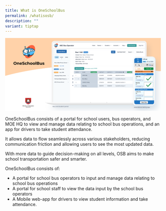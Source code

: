 ```yaml
---
title: What is OneSchoolBus
permalink: /whatisosb/
description: ""
variant: tiptap
---
```

![](/images/osb%20poster%204.png)

OneSchoolBus consists of a portal for school users, bus operators, and MOE HQ to view and manage data relating to school bus operations, and an app for drivers to take student attendance.

It allows data to flow seamlessly across various stakeholders, reducing communication friction and allowing users to see the most updated data.

With more data to guide decision-making on all levels, OSB aims to make school transportation safer and smarter.

OneSchoolBus consists of:

*   A portal for school bus operators to input and manage data relating to school bus operations
*   A portal for school staff to view the data input by the school bus operators
*   A Mobile web-app for drivers to view student information and take attendance.